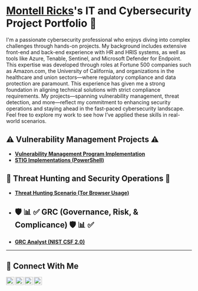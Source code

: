 # <a href="[https://www.linkedin.com/in/jimmy/](https://www.linkedin.com/in/montellricks/)">Montell Ricks</a>'s IT and Cybersecurity Project Portfolio 🔐

I'm a passionate cybersecurity professional who enjoys diving into complex challenges through hands-on projects. My background includes extensive front-end and back-end experience with HR and HRIS systems, as well as tools like Azure, Tenable, Sentinel, and Microsoft Defender for Endpoint. This expertise was developed through roles at Fortune 500 companies such as Amazon.com, the University of California, and organizations in the healthcare and union sectors—where regulatory compliance and data protection are paramount. This experience has given me a strong foundation in aligning technical solutions with strict compliance requirements. My projects—spanning vulnerability management, threat detection, and more—reflect my commitment to enhancing security operations and staying ahead in the fast-paced cybersecurity landscape. Feel free to explore my work to see how I’ve applied these skills in real-world scenarios.


## ⚠️ Vulnerability Management Projects ⚠️
- **[Vulnerability Management Program Implementation](https://github.com/MontellRicks/vulnerability-management-program)**
- **[STIG Implementations (PowerShell)](https://github.com/MontellRicks/montellricks/tree/main/STIGS)**

## 🚨 Threat Hunting and Security Operations 🚨
- **[Threat Hunting Scenario (Tor Browser Usage)](https://github.com/MontellRicks/Threat-Hunting-Scenario-Tor-Browser-Usage-)**

- ## 🛡️ 📊 ✅ GRC (Governance, Risk, & Complicance) 🛡️ 📊 ✅
- **[GRC Analyst (NIST CSF 2.0)]([https://github.com/MontellRicks/Threat-Hunting-Scenario-Tor-Browser-Usage-](https://github.com/MontellRicks/GRC-NIST-CSF-2.0/blob/main/README.md))**

<hr/>

## 🤳 Connect With Me

[<img align="left" alt="jimmy | YouTube" width="22px" src="https://cdn.jsdelivr.net/npm/simple-icons@v3/icons/youtube.svg" />][youtube]
[<img align="left" alt="jimmy | Twitter" width="22px" src="https://cdn.jsdelivr.net/npm/simple-icons@v3/icons/twitter.svg" />][twitter]
[<img align="left" alt="jimmy | LinkedIn" width="22px" src="https://cdn.jsdelivr.net/npm/simple-icons@v3/icons/linkedin.svg" />][linkedin]
[<img align="left" alt="jimmy | Instagram" width="22px" src="https://cdn.jsdelivr.net/npm/simple-icons@v3/icons/instagram.svg" />][instagram]

[twitter]: https://twitter.com/
[youtube]: https://www.youtube.com/c/
[instagram]: https://www.instagram.com/
[linkedin]: https://linkedin.com/in/

<!--
<img width="35" alt="image" src="https://github.com/user-attachments/assets/2f41c7cd-5ea8-4475-b451-a37161b6c3fb"> 
<img width="35" alt="image" src="https://github.com/user-attachments/assets/77649969-9910-4994-8b96-74a116cfb2a8">
-->
